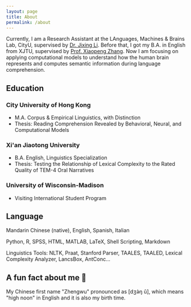 ```yaml
---
layout: page
title: About
permalink: /about
---
```

Currently, I am a Research Assistant at the LAnguages, Machines & Brains Lab, CityU, supervised by [Dr. Jixing Li](https://jixing-li.github.io/). Before that, I got my B.A. in English from XJTU, supervised by [Prof. Xiaopeng Zhang](http://gr.xjtu.edu.cn/en/web/zhangxp). Now I am focusing on applying computational models to understand how the human brain represents and computes semantic information during language comprehension.
<br>

## Education
### City University of Hong Kong
- M.A. Corpus & Empirical Linguistics, with Distinction
- Thesis: Reading Comprehension Revealed by Behavioral, Neural, and Computational Models

### Xi'an Jiaotong University
- B.A. English, Linguistics Specialization
- Thesis: Testing the Relationship of Lexical Complexity to the Rated Quality of TEM-4 Oral Narratives

### University of Wisconsin-Madison
- Visiting International Student Program


## Language

Mandarin Chinese (native), English, Spanish, Italian

Python, R, SPSS, HTML, MATLAB, LaTeX, Shell Scripting, Markdown

Linguistics Tools: NLTK, Praat, Stanford Parser, TAALES, TAALED, Lexical Complexity Analyzer, LancsBox, AntConc...


## A fun fact about me 🥳
My Chinese first name "Zhengwu" pronounced as [dʒə̀ŋ ǔ], which means "high noon" in English and it is also my birth time.  
